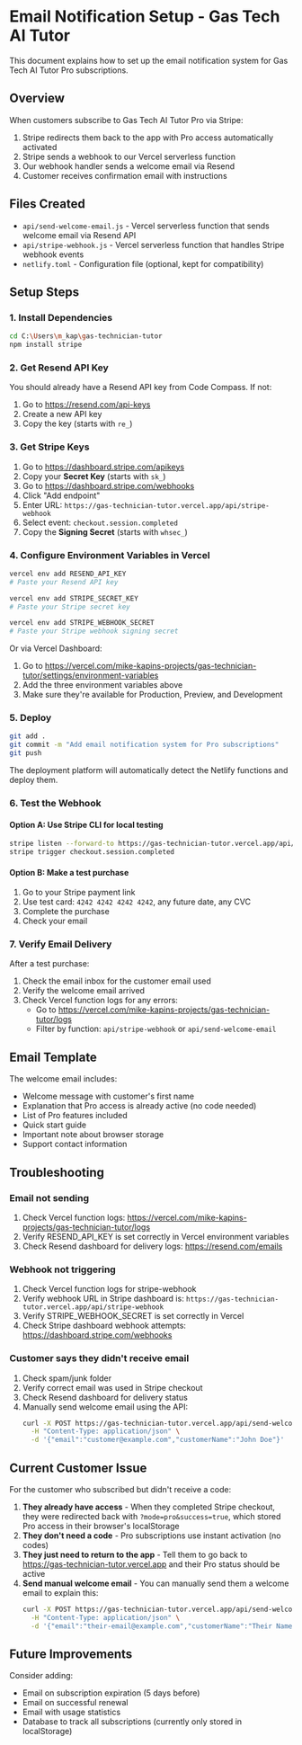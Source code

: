 # Email Notification Setup - Gas Tech AI Tutor

This document explains how to set up the email notification system for Gas Tech AI Tutor Pro subscriptions.

## Overview

When customers subscribe to Gas Tech AI Tutor Pro via Stripe:
1. Stripe redirects them back to the app with Pro access automatically activated
2. Stripe sends a webhook to our Vercel serverless function
3. Our webhook handler sends a welcome email via Resend
4. Customer receives confirmation email with instructions

## Files Created

- `api/send-welcome-email.js` - Vercel serverless function that sends welcome email via Resend API
- `api/stripe-webhook.js` - Vercel serverless function that handles Stripe webhook events
- `netlify.toml` - Configuration file (optional, kept for compatibility)

## Setup Steps

### 1. Install Dependencies

```bash
cd C:\Users\m_kap\gas-technician-tutor
npm install stripe
```

### 2. Get Resend API Key

You should already have a Resend API key from Code Compass. If not:
1. Go to https://resend.com/api-keys
2. Create a new API key
3. Copy the key (starts with `re_`)

### 3. Get Stripe Keys

1. Go to https://dashboard.stripe.com/apikeys
2. Copy your **Secret Key** (starts with `sk_`)
3. Go to https://dashboard.stripe.com/webhooks
4. Click "Add endpoint"
5. Enter URL: `https://gas-technician-tutor.vercel.app/api/stripe-webhook`
6. Select event: `checkout.session.completed`
7. Copy the **Signing Secret** (starts with `whsec_`)

### 4. Configure Environment Variables in Vercel

```bash
vercel env add RESEND_API_KEY
# Paste your Resend API key

vercel env add STRIPE_SECRET_KEY
# Paste your Stripe secret key

vercel env add STRIPE_WEBHOOK_SECRET
# Paste your Stripe webhook signing secret
```

Or via Vercel Dashboard:
1. Go to https://vercel.com/mike-kapins-projects/gas-technician-tutor/settings/environment-variables
2. Add the three environment variables above
3. Make sure they're available for Production, Preview, and Development

### 5. Deploy

```bash
git add .
git commit -m "Add email notification system for Pro subscriptions"
git push
```

The deployment platform will automatically detect the Netlify functions and deploy them.

### 6. Test the Webhook

#### Option A: Use Stripe CLI for local testing
```bash
stripe listen --forward-to https://gas-technician-tutor.vercel.app/api/stripe-webhook
stripe trigger checkout.session.completed
```

#### Option B: Make a test purchase
1. Go to your Stripe payment link
2. Use test card: `4242 4242 4242 4242`, any future date, any CVC
3. Complete the purchase
4. Check your email

### 7. Verify Email Delivery

After a test purchase:
1. Check the email inbox for the customer email used
2. Verify the welcome email arrived
3. Check Vercel function logs for any errors:
   - Go to https://vercel.com/mike-kapins-projects/gas-technician-tutor/logs
   - Filter by function: `api/stripe-webhook` or `api/send-welcome-email`

## Email Template

The welcome email includes:
- Welcome message with customer's first name
- Explanation that Pro access is already active (no code needed)
- List of Pro features included
- Quick start guide
- Important note about browser storage
- Support contact information

## Troubleshooting

### Email not sending
1. Check Vercel function logs: https://vercel.com/mike-kapins-projects/gas-technician-tutor/logs
2. Verify RESEND_API_KEY is set correctly in Vercel environment variables
3. Check Resend dashboard for delivery logs: https://resend.com/emails

### Webhook not triggering
1. Check Vercel function logs for stripe-webhook
2. Verify webhook URL in Stripe dashboard is: `https://gas-technician-tutor.vercel.app/api/stripe-webhook`
3. Verify STRIPE_WEBHOOK_SECRET is set correctly in Vercel
4. Check Stripe dashboard webhook attempts: https://dashboard.stripe.com/webhooks

### Customer says they didn't receive email
1. Check spam/junk folder
2. Verify correct email was used in Stripe checkout
3. Check Resend dashboard for delivery status
4. Manually send welcome email using the API:
   ```bash
   curl -X POST https://gas-technician-tutor.vercel.app/api/send-welcome-email \
     -H "Content-Type: application/json" \
     -d '{"email":"customer@example.com","customerName":"John Doe"}'
   ```

## Current Customer Issue

For the customer who subscribed but didn't receive a code:

1. **They already have access** - When they completed Stripe checkout, they were redirected back with `?mode=pro&success=true`, which stored Pro access in their browser's localStorage
2. **They don't need a code** - Pro subscriptions use instant activation (no codes)
3. **They just need to return to the app** - Tell them to go back to https://gas-technician-tutor.vercel.app and their Pro status should be active
4. **Send manual welcome email** - You can manually send them a welcome email to explain this:
   ```bash
   curl -X POST https://gas-technician-tutor.vercel.app/api/send-welcome-email \
     -H "Content-Type: application/json" \
     -d '{"email":"their-email@example.com","customerName":"Their Name"}'
   ```

## Future Improvements

Consider adding:
- Email on subscription expiration (5 days before)
- Email on successful renewal
- Email with usage statistics
- Database to track all subscriptions (currently only stored in localStorage)
